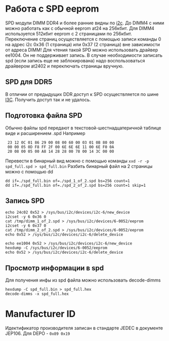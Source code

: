 # Работа с SPD eeprom
SPD модули DIMM DDR4 и более ранние видны по [i2c](i2c). До DIMM4 c ними можно работать как с обычной eeprom at24 на 256кбит. Для DIMM4 используется 512кбит eeprom c 2 страницами по 256кбит. Переключение страниц осуществляется с помощью записи команды 0 на адрес i2c 0x36 (1 страница) или  0x37 (2 страница) вне зависимости от адреса DIMM! Для чтения такой SPD можно использовать драйвер ee1004. Он не поддерживает запись. В случае необходимости записать spd (если запись еще не заблокирована) надо воспользоваться драйвером at2402 и переключать страницы вручную.

## SPD для DDR5
В отличии от предыдущих DDR доступ к SPD осуществляется по шине [I3C](i3c). Получить доступ так и не удалось.
## Подготовка файла SPD
Обычно файлы spd передают в текстовой-шестнадцатеричной таблице виде и расширением .spd
Например
```
 23 12 0C 01 86 29 00 08 00 60 00 03 01 0B 80 00 
 00 00 05 0D F8 FF 2F 00 6E 6E 6E 11 00 6E F0 0A 
 20 08 00 05 00 A8 14 28 28 00 78 00 14 3C 00 00 
```
Перевести в бинарный вид можно с помощью команды 
`xxd -r -p spd_full.spd > spd_full.bin`
Разбить бинарный файл на 2 страницы можно с помощью dd
```
dd if=./spd_full.bin of=./spd_1_of_2.spd bs=256 count=1
dd if=./spd_full.bin of=./spd_2_of_2.spd bs=256 count=1 skip=1
```
## Запись SPD
```
echo 24c02 0x52 > /sys/bus/i2c/devices/i2c-6/new_device
i2cset -y 6 0x36 0
cat /tmp/dimm_1_of_2.spd > /sys/bus/i2c/devices/6-0052/eeprom
i2cset -y 6 0x37 0
cat /tmp/dimm_2_of_2.spd > /sys/bus/i2c/devices/6-0052/eeprom
echo 0x52 > /sys/bus/i2c/devices/i2c-6/delete_device

echo ee1004 0x52 > /sys/bus/i2c/devices/i2c-6/new_device
hexdump -C /sys/bus/i2c/devices/6-0052/eeprom
echo 0x52 > /sys/bus/i2c/devices/i2c-6/delete_device
```
## Просмотр информации в spd
Для получения инфы из spd файла  можно использовать decode-dimms
```
hexdump -C spd_full.bin > spd_full.hex
decode-dimms -x spd_full.hex
```
# Manufacturer ID
Идектификатор производителя записан в стандарте JEDEC в документе JEP106. Для DEPO - `0x89 0x19`